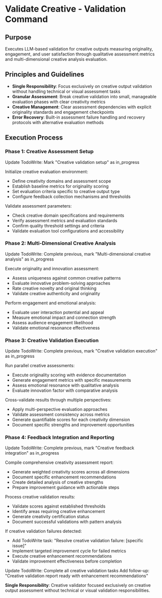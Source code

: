 # Validate Creative - Validation Command

## Purpose
Executes LLM-based validation for creative outputs measuring originality, engagement, and user satisfaction through qualitative assessment metrics and multi-dimensional creative analysis evaluation.

## Principles and Guidelines

- **Single Responsibility**: Focus exclusively on creative output validation without handling technical or visual assessment tasks
- **Granular Assessment**: Break creative validation into small, manageable evaluation phases with clear creativity metrics
- **Creative Management**: Clear assessment dependencies with explicit originality standards and engagement checkpoints
- **Error Recovery**: Built-in assessment failure handling and recovery protocols with alternative evaluation methods

## Execution Process

### Phase 1: Creative Assessment Setup
Update TodoWrite: Mark "Creative validation setup" as in_progress

Initialize creative evaluation environment:
- Define creativity domains and assessment scope
- Establish baseline metrics for originality scoring
- Set evaluation criteria specific to creative output type
- Configure feedback collection mechanisms and thresholds

Validate assessment parameters:
- Check creative domain specifications and requirements
- Verify assessment metrics and evaluation standards
- Confirm quality threshold settings and criteria
- Validate evaluation tool configurations and accessibility

### Phase 2: Multi-Dimensional Creative Analysis
Update TodoWrite: Complete previous, mark "Multi-dimensional creative analysis" as in_progress

Execute originality and innovation assessment:
- Assess uniqueness against common creative patterns
- Evaluate innovative problem-solving approaches
- Rate creative novelty and original thinking
- Validate creative authenticity and originality

Perform engagement and emotional analysis:
- Evaluate user interaction potential and appeal
- Measure emotional impact and connection strength
- Assess audience engagement likelihood
- Validate emotional resonance effectiveness

### Phase 3: Creative Validation Execution
Update TodoWrite: Complete previous, mark "Creative validation execution" as in_progress

Run parallel creative assessments:
- Execute originality scoring with evidence documentation
- Generate engagement metrics with specific measurements
- Assess emotional resonance with qualitative analysis
- Evaluate innovation factor with comparative analysis  

Cross-validate results through multiple perspectives:
- Apply multi-perspective evaluation approaches
- Validate assessment consistency across metrics
- Generate quantifiable scores for each creativity dimension
- Document specific strengths and improvement opportunities

### Phase 4: Feedback Integration and Reporting
Update TodoWrite: Complete previous, mark "Creative feedback integration" as in_progress

Compile comprehensive creativity assessment report:
- Generate weighted creativity scores across all dimensions
- Document specific enhancement recommendations
- Create detailed analysis of creative strengths
- Prepare improvement guidance with actionable steps

Process creative validation results:
- Validate scores against established thresholds
- Identify areas requiring creative enhancement
- Generate creativity certification status
- Document successful validations with pattern analysis

If creative validation failures detected:
- Add TodoWrite task: "Resolve creative validation failure: [specific issue]"
- Implement targeted improvement cycle for failed metrics
- Execute creative enhancement recommendations
- Validate improvement effectiveness before completion

Update TodoWrite: Complete all creative validation tasks
Add follow-up: "Creative validation report ready with enhancement recommendations"

**Single Responsibility**: Creative validator focused exclusively on creative output assessment without technical or visual validation responsibilities.